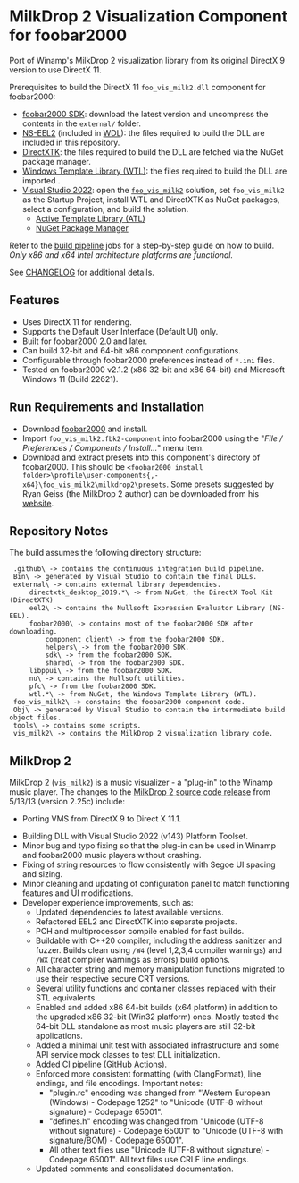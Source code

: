 # MilkDrop 2 Visualization Component for foobar2000

Port of Winamp's MilkDrop 2 visualization library from its original DirectX 9 version to use DirectX 11.

Prerequisites to build the DirectX 11 `foo_vis_milk2.dll` component for foobar2000:

- [foobar2000 SDK](https://www.foobar2000.org/SDK): download the latest version and uncompress the contents in the `external/` folder.
- [NS-EEL2](https://github.com/justinfrankel/WDL/tree/main/WDL/eel2) (included in [WDL](https://www.cockos.com/wdl/)): the files required to build the DLL are included in this repository.
- [DirectXTK](https://github.com/Microsoft/DirectXTK): the files required to build the DLL are fetched via the NuGet package manager.
- [Windows Template Library (WTL)](https://wtl.sourceforge.io/): the files required to build the DLL are imported .
- [Visual Studio 2022](https://visualstudio.microsoft.com/vs/): open the [`foo_vis_milk2`](foo_vis_milk2.sln) solution, set `foo_vis_milk2` as the Startup Project, install WTL and DirectXTK as NuGet packages, select a configuration, and build the solution.
  - [Active Template Library (ATL)](https://learn.microsoft.com/en-us/cpp/mfc/mfc-and-atl)
  - [NuGet Package Manager](https://www.nuget.org/)

Refer to the [build pipeline](.github/workflows/build.yml) jobs for a step-by-step guide on how to build. _Only x86 and x64 Intel architecture platforms are functional._

See [CHANGELOG](CHANGELOG.md) for additional details.

## Features

- Uses DirectX 11 for rendering.
- Supports the Default User Interface (Default UI) only.
- Built for foobar2000 2.0 and later.
- Can build 32-bit and 64-bit x86 component configurations.
- Configurable through foobar2000 preferences instead of `*.ini` files.
- Tested on foobar2000 v2.1.2 (x86 32-bit and x86 64-bit) and Microsoft Windows 11 (Build 22621).

## Run Requirements and Installation

- Download [foobar2000](https://www.foobar2000.org/download) and install.
- Import `foo_vis_milk2.fbk2-component` into foobar2000 using the "*File / Preferences / Components / Install...*" menu item.
- Download and extract presets into this component's directory of foobar2000. This should be `<foobar2000 install folder>\profile\user-components{,-x64}\foo_vis_milk2\milkdrop2\presets`. Some presets suggested by Ryan Geiss (the MilkDrop 2 author) can be downloaded from his [website](https://www.geisswerks.com/milkdrop/).

## Repository Notes

The build assumes the following directory structure:

```text
 .github\ -> contains the continuous integration build pipeline.
 Bin\ -> generated by Visual Studio to contain the final DLLs.
 external\ -> contains external library dependencies.
     directxtk_desktop_2019.*\ -> from NuGet, the DirectX Tool Kit (DirectXTK)
     eel2\ -> contains the Nullsoft Expression Evaluator Library (NS-EEL).
     foobar2000\ -> contains most of the foobar2000 SDK after downloading.
         component_client\ -> from the foobar2000 SDK.
         helpers\ -> from the foobar2000 SDK.
         sdk\ -> from the foobar2000 SDK.
         shared\ -> from the foobar2000 SDK.
     libppui\ -> from the foobar2000 SDK.
     nu\ -> contains the Nullsoft utilities.
     pfc\ -> from the foobar2000 SDK.
     wtl.*\ -> from NuGet, the Windows Template Library (WTL).
 foo_vis_milk2\ -> constains the foobar2000 component code.
 Obj\ -> generated by Visual Studio to contain the intermediate build object files.
 tools\ -> contains some scripts.
 vis_milk2\ -> contains the MilkDrop 2 visualization library code.
```

## MilkDrop 2

MilkDrop 2 (`vis_milk2`) is a music visualizer - a "plug-in" to the Winamp music player. The changes to the [MilkDrop 2 source code release](https://sourceforge.net/projects/milkdrop2/) from 5/13/13 (version 2.25c) include:

- Porting VMS from DirectX 9 to Direct X 11.1.
<!--- Porting text layout and rendering from D3DX9 and GDI to DirectWrite and Direct2D, respectively.-->
- Building DLL with Visual Studio 2022 (v143) Platform Toolset.
- Minor bug and typo fixing so that the plug-in can be used in Winamp and foobar2000 music players without crashing.
- Fixing of string resources to flow consistently with Segoe UI spacing and sizing.
- Minor cleaning and updating of configuration panel to match functioning features and UI modifications.
- Developer experience improvements, such as:
  - Updated dependencies to latest available versions.
  - Refactored EEL2 and DirectXTK into separate projects.
  - PCH and multiprocessor compile enabled for fast builds.
  - Buildable with C++20 compiler, including the address sanitizer and fuzzer. Builds clean using `/W4` (level 1,2,3,4 compiler warnings) and `/WX` (treat compiler warnings as errors) build options.
  - All character string and memory manipulation functions migrated to use their respective secure CRT versions.
  - Several utility functions and container classes replaced with their STL equivalents.
  - Enabled and added x86 64-bit builds (x64 platform) in addition to the upgraded x86 32-bit (Win32 platform) ones. Mostly tested the 64-bit DLL standalone as most music players are still 32-bit applications.
  - Added a minimal unit test with associated infrastructure and some API service mock classes to test DLL initialization.
  - Added CI pipeline (GitHub Actions).
  - Enforced more consistent formatting (with ClangFormat), line endings, and file encodings. Important notes:
    - "plugin.rc" encoding was changed from "Western European (Windows) - Codepage 1252" to "Unicode (UTF-8 without signature) - Codepage 65001".
    - "defines.h" encoding was changed from "Unicode (UTF-8 without signature) - Codepage 65001" to "Unicode (UTF-8 with signature/BOM) - Codepage 65001".
    - All other text files use "Unicode (UTF-8 without signature) - Codepage 65001". All text files use CRLF line endings.
  - Updated comments and consolidated documentation.